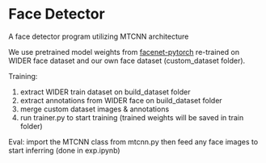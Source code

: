 # Face Detector
A face detector program utilizing MTCNN architecture

We use pretrained model weights from [facenet-pytorch](https://github.com/timesler/facenet-pytorch) re-trained on WIDER face dataset and our own face dataset (custom_dataset folder).

Training:
1. extract WIDER train dataset on build_dataset folder
2. extract annotations from WIDER face on build_dataset folder
3. merge custom dataset images & annotations
4. run trainer.py to start training (trained weights will be saved in train folder)

Eval:
import the MTCNN class from mtcnn.py then feed any face images to start inferring (done in exp.ipynb)
